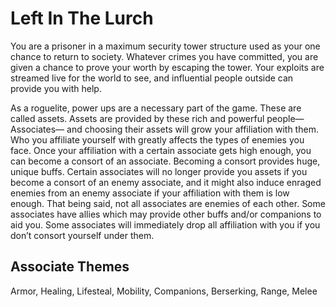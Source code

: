 # Left In The Lurch
You are a prisoner in a maximum security tower structure used as your one chance to return to society. Whatever crimes you have committed, you are given a chance to prove your worth by escaping the tower. Your exploits are streamed live for the world to see, and influential people outside can provide you with help.

As a roguelite, power ups are a necessary part of the game. These are called assets. Assets are provided by these rich and powerful people— Associates— and choosing their assets will grow your affiliation with them. Who you affiliate yourself with greatly affects the types of enemies you face. Once your affiliation with a certain associate gets high enough, you can become a consort of an associate. Becoming a consort provides huge, unique buffs. Certain associates will no longer provide you assets if you become a consort of an enemy associate, and it might also induce enraged enemies from an enemy associate if your affiliation with them is low enough. That being said, not all associates are enemies of each other. Some associates have allies which may provide other buffs and/or companions to aid you. Some associates will immediately drop all affiliation with you if you don’t consort yourself under them. 


## Associate Themes

Armor, Healing, Lifesteal, Mobility, Companions, Berserking, Range, Melee
